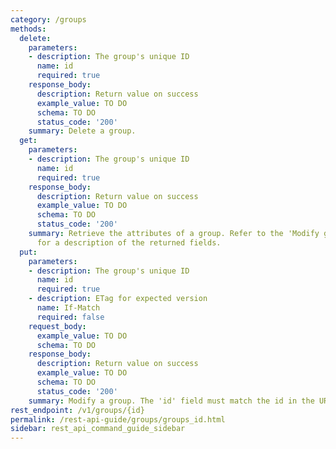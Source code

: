 ```yaml
---
category: /groups
methods:
  delete:
    parameters:
    - description: The group's unique ID
      name: id
      required: true
    response_body:
      description: Return value on success
      example_value: TO DO
      schema: TO DO
      status_code: '200'
    summary: Delete a group.
  get:
    parameters:
    - description: The group's unique ID
      name: id
      required: true
    response_body:
      description: Return value on success
      example_value: TO DO
      schema: TO DO
      status_code: '200'
    summary: Retrieve the attributes of a group. Refer to the 'Modify group' method
      for a description of the returned fields.
  put:
    parameters:
    - description: The group's unique ID
      name: id
      required: true
    - description: ETag for expected version
      name: If-Match
      required: false
    request_body:
      example_value: TO DO
      schema: TO DO
    response_body:
      description: Return value on success
      example_value: TO DO
      schema: TO DO
      status_code: '200'
    summary: Modify a group. The 'id' field must match the id in the URI.
rest_endpoint: /v1/groups/{id}
permalink: /rest-api-guide/groups/groups_id.html
sidebar: rest_api_command_guide_sidebar
---
```

